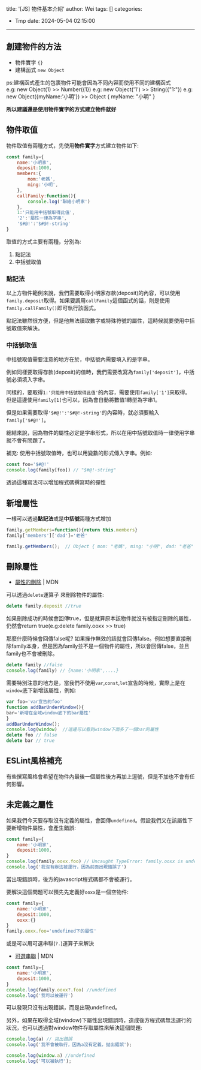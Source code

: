 title: '[JS] 物件基本介紹'
author: Wei
tags: []
categories:
  - Tmp
date: 2024-05-04 02:15:00
---
## 創建物件的方法
- 物件實字 `{}`
- 建構函式 `new Object`

ps:建構函式產生的包裹物件可能會因為不同內容而使用不同的建構函式  
e.g: new Object(1) >> Number({1}) 
e.g: new Object('1') >> String({"1:"})
e.g: new Object({myName:'小明'}) >> Object { myName: "小明" }

**所以建議還是使用物件實字的方式建立物件就好**

## 物件取值
物件取值有兩種方式，先使用**物件實字**方式建立物件如下:
```js
const family={
	name:'小明家',
    deposit:1000,
    members:{
    	mom:'老媽',
        ming:'小明',
    },
    callFamily:function(){
    	console.log('聯絡小明家')
    },
    1:'只能用中括號取得此值',
    '2':'屬性一律為字串',
    '$#@!':'$#@!-string'
}
```

取值的方式主要有兩種，分別為:
1. 點記法
2. 中括號取值

### 點記法
以上方物件範例來說，我們需要取得小明家存款(deposit)的內容，可以使用`family.deposit`取得。如果要調用`callFamily`這個函式的話，則是使用`family.callFamily()`即可執行該函式。

點記法雖然很方便，但是他無法讀取數字或特殊符號的屬性，這時候就要使用中括號取值來解決。


### 中括號取值
中括號取值需要注意的地方在於，中括號內需要填入的是字串。

例如同樣要取得存款(deposit)的值時，我們需要改寫為`family['deposit']`，中括號必須填入字串。

同樣的，要取得`1:'只能用中括號取得此值'`的內容，需要使用`family['1']`來取得。但是這邊使用`family[1]`也可以，因為會自動將數值1轉型為字串1。

但是如果需要取得`'$#@!':'$#@!-string'`的內容時，就必須要輸入`family['$#@!']`。

總結來說，因為物件的屬性必定是字串形式，所以在用中括號取值時一律使用字串就不會有問題了。

補充:
使用中括號取值時，也可以用變數的形式傳入字串。例如:
```js
const foo='$#@!'
console.log(family[foo]) // "$#@!-string" 
```
透過這種寫法可以增加程式碼撰寫時的彈性


## 新增屬性
一樣可以透過**點記法**或是**中括號**兩種方式增加
```js
family.getMembers=function(){return this.members}
family['members']['dad']='老爸'

family.getMembers();  // Object { mom: "老媽", ming: "小明", dad: "老爸" }
```

## 刪除屬性
- [屬性的刪除](https://developer.mozilla.org/zh-TW/docs/Web/JavaScript/Reference/Operators/delete) | MDN

可以透過`delete`運算子 來刪除物件的屬性:

```js
delete family.deposit //true
```

如果刪除成功的時候會回傳true，但是就算原本該物件就沒有被指定刪除的屬性，仍然會return true(e.g:delete family.ooxx >> true)

那麼什麼時候會回傳false呢? 如果操作無效的話就會回傳false。例如想要直接刪除family本身，但是因為family並不是一個物件的屬性，所以會回傳false，並且family也不會被刪除。

```js
delete family //false
console.log(family) // {name:'小明家',....}
```

需要特別注意的地方是，當我們不使用`var`,`const`,`let`宣告的時候，實際上是在`window`底下新增該屬性，例如:
```js
var foo='var宣告的foo'
function addBarUnderWindow(){
bar='新增在全域window底下的bar屬性'
}
addBarUnderWindow(); 
console.log(window)  //這邊可以看到window下面多了一個bar的屬性
delete foo // false
delete bar // true
```


## ESLint風格補充
有些撰寫風格會希望在物件內最後一個屬性後方再加上逗號，但是不加也不會有任何影響。

## 未定義之屬性
如果我們今天要存取沒有定義的屬性，會回傳`undefined`。假設我們又在該屬性下要新增物件屬性，會產生錯誤:
```js
const family={
    name:'小明家',
    deposit:1000,
}
console.log(family.ooxx.foo) // Uncaught TypeError: family.ooxx is undefined
console.log('我沒有辦法被運行，因為前面出現錯誤了')
```

當出現錯誤時，後方的javascript程式碼都不會被運行。

要解決這個問題可以預先先定義好`ooxx`是一個空物件:
```js
const family={
    name:'小明家',
    deposit:1000,
    ooxx:{}
}
family.ooxx.foo='undefined下的屬性'
```

或是可以用可選串聯(`?.`)運算子來解決

- [可選串聯](https://developer.mozilla.org/zh-TW/docs/Web/JavaScript/Reference/Operators/Optional_chaining) | MDN

```js
const family={
    name:'小明家',
    deposit:1000,
}
console.log(family.ooxx?.foo) //undefined
console.log('我可以被運行')
```
可以發現只沒有出現錯誤，而是出現undefined。

另外，如果在取得全域(window)下屬性出現錯誤時，造成後方程式碼無法運行的狀況，也可以透過對window物件存取屬性來解決這個問題:

```js
console.log(a) // 拋出錯誤
console.log('我不會被執行，因為a沒有定義，拋出錯誤');
```

```js
console.log(window.a) //undefined
console.log('可以被執行');
```






